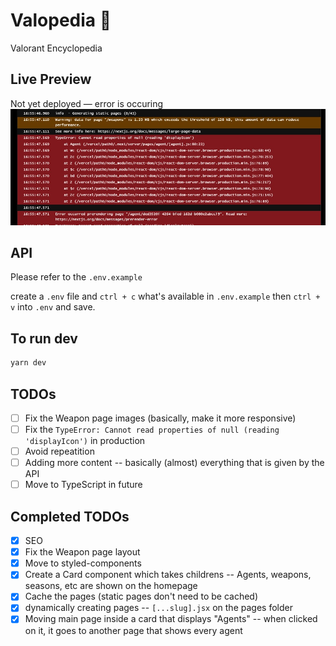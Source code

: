 # Valopedia 👾

Valorant Encyclopedia

## Live Preview

Not yet deployed — error is occuring
![Error is occuring while deploying to vercel](/public/md-images/error.jpeg)

## API

Please refer to the `.env.example`

create a `.env` file and `ctrl + c` what's available in `.env.example` then `ctrl + v` into `.env` and save.

## To run dev

```bash
yarn dev
```

## TODOs

- [ ] Fix the Weapon page images (basically, make it more responsive)
- [ ] Fix the `TypeError: Cannot read properties of null (reading 'displayIcon')` in production
- [ ] Avoid repeatition
- [ ] Adding more content -- basically (almost) everything that is given by the API
- [ ] Move to TypeScript in future

## Completed TODOs

- [x] SEO
- [x] Fix the Weapon page layout
- [x] Move to styled-components
- [x] Create a Card component which takes childrens -- Agents, weapons, seasons, etc are shown on the homepage
- [x] Cache the pages (static pages don't need to be cached)
- [x] dynamically creating pages -- `[...slug].jsx` on the pages folder
- [x] Moving main page inside a card that displays "Agents" -- when clicked on it, it goes to another page that shows every agent
